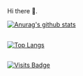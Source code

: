 ##
Hi there 👋.




[![Anurag's github stats](https://github-readme-stats.vercel.app/api?username=NaimSantos&theme=cobalt)](https://github.com/anuraghazra/github-readme-stats)


##

[![Top Langs](https://github-readme-stats.vercel.app/api/top-langs/?username=NaimSantos&theme=cobalt)](https://github.com/anuraghazra/github-readme-stats)


##
[![Visits Badge](https://badges.pufler.dev/visits/NaimSantos/NaimSantos)](https://badges.pufler.dev)



